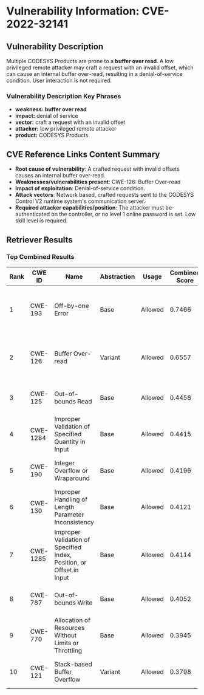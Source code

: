 # Vulnerability Information: CVE-2022-32141

## Vulnerability Description
Multiple CODESYS Products are prone to a **buffer over read**. A low privileged remote attacker may craft a request with an invalid offset, which can cause an internal buffer over-read, resulting in a denial-of-service condition. User interaction is not required.

### Vulnerability Description Key Phrases
- **weakness:** **buffer over read**
- **impact:** denial of service
- **vector:** craft a request with an invalid offset
- **attacker:** low privileged remote attacker
- **product:** CODESYS Products

## CVE Reference Links Content Summary
- **Root cause of vulnerability**: A crafted request with invalid offsets causes an internal buffer over-read.
- **Weaknesses/vulnerabilities present**: CWE-126: Buffer Over-read
- **Impact of exploitation**:  Denial-of-service condition.
- **Attack vectors**: Network based, crafted requests sent to the CODESYS Control V2 runtime system's communication server.
- **Required attacker capabilities/position**: The attacker must be authenticated on the controller, or no level 1 online password is set. Low skill level is required.

## Retriever Results

### Top Combined Results

| Rank | CWE ID | Name | Abstraction | Usage | Combined Score | Retrievers | Individual Scores |
|------|--------|------|-------------|-------|---------------|------------|-------------------|
| 1 | CWE-193 | Off-by-one Error | Base | Allowed | 0.7466 | dense, sparse, graph | dense: 0.582, sparse: 0.219, graph: 0.923 |
| 2 | CWE-126 | Buffer Over-read | Variant | Allowed | 0.6557 | dense, sparse, graph | dense: 0.615, sparse: 0.254, graph: 0.720 |
| 3 | CWE-125 | Out-of-bounds Read | Base | Allowed | 0.4458 | sparse, graph | sparse: 0.228, graph: 0.882 |
| 4 | CWE-1284 | Improper Validation of Specified Quantity in Input | Base | Allowed | 0.4415 | sparse, graph | sparse: 0.221, graph: 0.882 |
| 5 | CWE-190 | Integer Overflow or Wraparound | Base | Allowed | 0.4196 | sparse, graph | sparse: 0.211, graph: 0.836 |
| 6 | CWE-130 | Improper Handling of Length Parameter Inconsistency | Base | Allowed | 0.4121 | dense, sparse | dense: 0.580, sparse: 0.213 |
| 7 | CWE-1285 | Improper Validation of Specified Index, Position, or Offset in Input | Base | Allowed | 0.4114 | dense, sparse | dense: 0.579, sparse: 0.212 |
| 8 | CWE-787 | Out-of-bounds Write | Base | Allowed | 0.4052 | sparse, graph | sparse: 0.200, graph: 0.813 |
| 9 | CWE-770 | Allocation of Resources Without Limits or Throttling | Base | Allowed | 0.3945 | sparse, graph | sparse: 0.196, graph: 0.789 |
| 10 | CWE-121 | Stack-based Buffer Overflow | Variant | Allowed | 0.3798 | dense, sparse | dense: 0.588, sparse: 0.205 |

